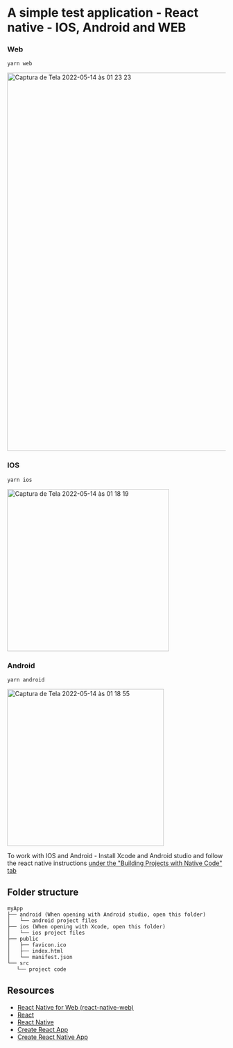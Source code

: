 # A simple test application - React native - IOS, Android and WEB

### Web
```yarn web```

<img width="870" alt="Captura de Tela 2022-05-14 às 01 23 23" src="https://user-images.githubusercontent.com/34171021/168410562-bf27ff8a-ea72-4cf4-888d-17d214d879ed.png">

### IOS
```yarn ios```

<img width="373" alt="Captura de Tela 2022-05-14 às 01 18 19" src="https://user-images.githubusercontent.com/34171021/168410475-e62660b8-7a87-4e79-9b21-352f28018183.png">

### Android
```yarn android```

<img width="361" alt="Captura de Tela 2022-05-14 às 01 18 55" src="https://user-images.githubusercontent.com/34171021/168410479-715b8b40-485e-44c5-9435-3d226dedec9b.png">

To work with IOS and Android - Install Xcode and Android studio and follow the react native instructions [under the "Building Projects with Native Code" tab](https://reactnative.dev/docs/environment-setup)

## Folder structure
   
 ```
myApp
├── android (When opening with Android studio, open this folder)
│   └── android project files
├── ios (When opening with Xcode, open this folder)
│   └── ios project files
├── public
│   ├── favicon.ico
│   ├── index.html
│   └── manifest.json
└── src
    └── project code
```

## Resources

- [React Native for Web (react-native-web)](https://github.com/necolas/react-native-web)
- [React](https://reactjs.org/)
- [React Native](http://facebook.github.io/react-native/)
- [Create React App](https://github.com/facebook/create-react-app)
- [Create React Native App](https://github.com/react-community/create-react-native-app)
